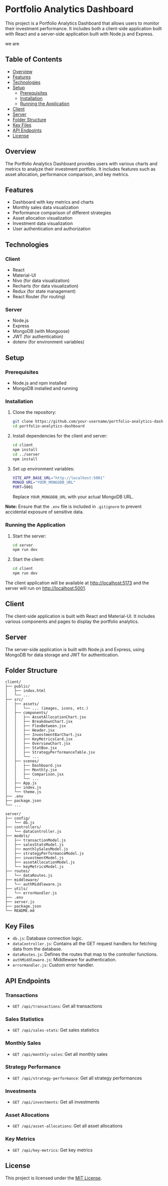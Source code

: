 # Portfolio Analytics Dashboard

This project is a Portfolio Analytics Dashboard that allows users to monitor their investment performance. It includes both a client-side application built with React and a server-side application built with Node.js and Express.

we are 
## Table of Contents

- [Overview](#overview)
- [Features](#features)
- [Technologies](#technologies)
- [Setup](#setup)
  - [Prerequisites](#prerequisites)
  - [Installation](#installation)
  - [Running the Application](#running-the-application)
- [Client](#client)
- [Server](#server)
- [Folder Structure](#folder-structure)
- [Key Files](#key-files)
- [API Endpoints](#api-endpoints)
- [License](#license)

## Overview

The Portfolio Analytics Dashboard provides users with various charts and metrics to analyze their investment portfolio. It includes features such as asset allocation, performance comparison, and key metrics.

## Features

- Dashboard with key metrics and charts
- Monthly sales data visualization
- Performance comparison of different strategies
- Asset allocation visualization
- Investment data visualization
- User authentication and authorization

## Technologies

### Client

- React
- Material-UI
- Nivo (for data visualization)
- Recharts (for data visualization)
- Redux (for state management)
- React Router (for routing)

### Server

- Node.js
- Express
- MongoDB (with Mongoose)
- JWT (for authentication)
- dotenv (for environment variables)

## Setup

### Prerequisites

- Node.js and npm installed
- MongoDB installed and running

### Installation

1. Clone the repository:

   ```sh
   git clone https://github.com/your-username/portfolio-analytics-dashboard.git
   cd portfolio-analytics-dashboard
   ```

2. Install dependencies for the client and server:

   ```sh
   cd client
   npm install
   cd ../server
   npm install
   ```

3. Set up environment variables:

   ```sh
   VITE_APP_BASE_URL="http://localhost:5001"
   MONGO_URL="YOUR_MONGODB_URL"
   PORT=5001
   ```

   Replace `YOUR_MONGODB_URL` with your actual MongoDB URL.

**Note:** Ensure that the `.env` file is included in `.gitignore` to prevent accidental exposure of sensitive data.

### Running the Application

1. Start the server:
   
   ```sh
   cd server
   npm run dev
   ```

2. Start the client:
   
   ```sh
   cd client
   npm run dev
   ```

The client application will be available at [http://localhost:5173](http://localhost:5173) and the server will run on [http://localhost:5001](http://localhost:5001).

## Client

The client-side application is built with React and Material-UI. It includes various components and pages to display the portfolio analytics.

## Server

The server-side application is built with Node.js and Express, using MongoDB for data storage and JWT for authentication.

## Folder Structure

```
client/
├── public/
│   ├── index.html
│   └── ...
├── src/
│   ├── assets/
│   │   └── ... (images, icons, etc.)
│   ├── components/
│   │   ├── AssetAllocationChart.jsx
│   │   ├── BreakdownChart.jsx
│   │   ├── FlexBetween.jsx
│   │   ├── Header.jsx
│   │   ├── InvestmentBarChart.jsx
│   │   ├── KeyMetricsCard.jsx
│   │   ├── OverviewChart.jsx
│   │   ├── StatBox.jsx
│   │   ├── StrategyPerformanceTable.jsx
│   │   └── ...
│   ├── scenes/
│   │   ├── Dashboard.jsx
│   │   ├── Monthly.jsx
│   │   ├── Comparison.jsx
│   │   └── ...
│   ├── App.js
│   ├── index.js
│   └── theme.js
├── .env
├── package.json
└── ...

server/
├── config/
│   └── db.js
├── controllers/
│   └── dataController.js
├── models/
│   ├── transactionModel.js
│   ├── salesStatsModel.js
│   ├── monthlySalesModel.js
│   ├── strategyPerformanceModel.js
│   ├── investmentModel.js
│   ├── assetAllocationModel.js
│   └── keyMetricsModel.js
├── routes/
│   └── dataRoutes.js
├── middleware/
│   └── authMiddleware.js
├── utils/
│   └── errorHandler.js
├── .env
├── server.js
├── package.json
└── README.md
```

## Key Files

- `db.js`: Database connection logic.
- `dataController.js`: Contains all the GET request handlers for fetching data from the database.
- `dataRoutes.js`: Defines the routes that map to the controller functions.
- `authMiddleware.js`: Middleware for authentication.
- `errorHandler.js`: Custom error handler.

## API Endpoints

### Transactions
- `GET /api/transactions`: Get all transactions

### Sales Statistics
- `GET /api/sales-stats`: Get sales statistics

### Monthly Sales
- `GET /api/monthly-sales`: Get all monthly sales

### Strategy Performance
- `GET /api/strategy-performance`: Get all strategy performances

### Investments
- `GET /api/investments`: Get all investments

### Asset Allocations
- `GET /api/asset-allocations`: Get all asset allocations

### Key Metrics
- `GET /api/key-metrics`: Get key metrics

## License

This project is licensed under the [MIT License](LICENSE).
